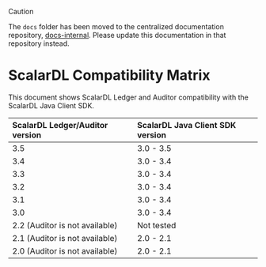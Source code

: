 > [!CAUTION]
> 
> The `docs` folder has been moved to the centralized documentation repository, [docs-internal](https://github.com/scalar-labs/docs-internal). Please update this documentation in that repository instead.

# ScalarDL Compatibility Matrix

This document shows ScalarDL Ledger and Auditor compatibility with the ScalarDL Java Client SDK.

|ScalarDL Ledger/Auditor version   |ScalarDL Java Client SDK version  |
|:----------------------------------|:----------------------------------|
|3.5  |3.0 - 3.5   |
|3.4  |3.0 - 3.4   |
|3.3  |3.0 - 3.4   |
|3.2  |3.0 - 3.4   |
|3.1  |3.0 - 3.4   |
|3.0  |3.0 - 3.4   |
|2.2 (Auditor is not available) |Not tested  |
|2.1 (Auditor is not available) |2.0 - 2.1   |
|2.0 (Auditor is not available) |2.0 - 2.1   |
